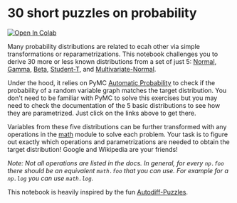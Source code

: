 # 30 short puzzles on probability

<a target="_blank" href="https://colab.research.google.com/github/ricardoV94/probability-puzzles/blob/main/puzzles.ipynb">
  <img src="https://colab.research.google.com/assets/colab-badge.svg" alt="Open In Colab"/>
</a>

Many probability distributions are related to ecah other via simple transformations or reparametrizations. This notebook challenges you to derive 30 more or less known distributions from a set of just 5: [Normal](https://www.pymc.io/projects/docs/en/stable/api/distributions/generated/pymc.Normal.html), [Gamma](https://www.pymc.io/projects/docs/en/stable/api/distributions/generated/pymc.Gamma.html), [Beta](https://www.pymc.io/projects/docs/en/stable/api/distributions/generated/pymc.Beta.html), [Student-T](https://www.pymc.io/projects/docs/en/stable/api/distributions/generated/pymc.Studentt.html), and [Multivariate-Normal](https://www.pymc.io/projects/docs/en/stable/api/distributions/generated/pymc.MvNormal.html).

Under the hood, it relies on PyMC [Automatic Probability](https://www.youtube.com/watch?v=0B3xbrGHPx0) to check if the probability of a random variable graph matches the target distribution. You don't need to be familiar with PyMC to solve this exercises but you may need to check the documentation of the 5 basic distributions to see how they are parametrized. Just click on the links above to get there.

Variables from these five distributions can be further transformed with any operations in the [math](https://www.pymc.io/projects/docs/en/stable/api/math.html) module to solve each problem. Your task is to figure out exactly which operations and parametrizations are needed to obtain the target distribution! Google and Wikipedia are your friends!

*Note: Not all operations are listed in the docs. In general, for every `np.foo` there should be an equivalent `math.foo` that you can use. For example for a `np.log` you can use `math.log`.*

This notebook is heavily inspired by the fun [Autodiff-Puzzles](https://github.com/srush/Autodiff-Puzzles).
